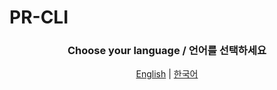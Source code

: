 # PR-CLI

<div align="center">
  <h3>Choose your language / 언어를 선택하세요</h3>
  <a href="./docs/README_EN.md">English</a> | <a href="./docs/README_KO.md">한국어</a>
</div>
